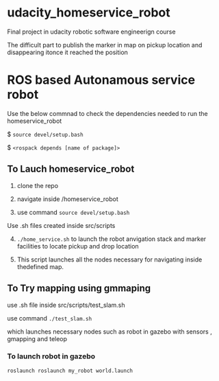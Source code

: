 # udacity_homeservice_robot
Final project in udacity robotic software engineerign course

The difficult part to publish the marker in map on pickup location and disappearing itonce it reached the position

# ROS based Autonamous service robot

Use the below commnad to check the dependencies needed to run the homeservice_robot

$  `source devel/setup.bash`

$ `<rospack depends [name of package]>`


## To Lauch homeservice_robot 

1. clone the repo 

2. navigate inside /homeservice_robot

3. use command `source devel/setup.bash`

Use .sh files created inside src/scripts 

4. `./home_service.sh` to launch the robot anvigation stack and marker facilities to locate pickup and drop location 

5. This script launches all the nodes necessary for navigating inside thedefined map.


## To Try mapping using gmmaping 

use .sh file inside src/scripts/test_slam.sh

use command `./test_slam.sh`


which launches necessary nodes such as robot in gazebo with sensors , gmapping and teleop 


### To launch robot in gazebo

`roslaunch roslaunch my_robot world.launch`
